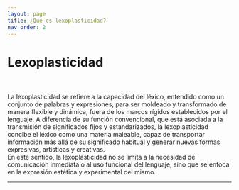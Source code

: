 ```yaml
---
layout: page
title: ¿Qué es lexoplasticidad?
nav_order: 2
---
```

# Lexoplasticidad
<br><br>
La lexoplasticidad se refiere a la capacidad del léxico, entendido como un conjunto de palabras y expresiones, para ser moldeado y transformado de manera flexible y dinámica, fuera de los marcos rígidos establecidos por el lenguaje. A diferencia de su función convencional, que está asociada a la transmisión de significados fijos y estandarizados, la lexoplasticidad concibe el léxico como una materia maleable, capaz de transportar información más allá de su significado habitual y generar nuevas formas expresivas, artísticas y creativas.
<br>
En este sentido, la lexoplasticidad no se limita a la necesidad de comunicación inmediata o al uso funcional del lenguaje, sino que se enfoca en la expresión estética y experimental del mismo.



---
